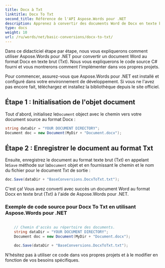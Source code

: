 ```yaml
---
title: Docx à Txt
linktitle: Docx To Txt
second_title: Référence de l'API Aspose.Words pour .NET
description: Apprenez à convertir des documents Word de Docx en texte brut (Txt) à l'aide d'Aspose.Words pour .NET. Tutoriel étape par étape avec un exemple de code source.
type: docs
weight: 10
url: /ru/words/net/basic-conversions/docx-to-txt/
---
```


Dans ce didacticiel étape par étape, nous vous expliquerons comment utiliser Aspose.Words pour .NET pour convertir un document Word au format Docx en texte brut (Txt). Nous vous expliquerons le code source C# fourni et vous montrerons comment l'implémenter dans vos propres projets.

Pour commencer, assurez-vous que Aspose.Words pour .NET est installé et configuré dans votre environnement de développement. Si vous ne l'avez pas encore fait, téléchargez et installez la bibliothèque depuis le site officiel.

## Étape 1 : Initialisation de l'objet document

 Tout d'abord, initialisez le`Document` object avec le chemin vers votre document source au format Docx :

```csharp
string dataDir = "YOUR DOCUMENT DIRECTORY";
Document doc = new Document(MyDir + "Document.docx");
```

## Étape 2 : Enregistrer le document au format Txt

 Ensuite, enregistrez le document au format texte brut (Txt) en appelant le`Save` méthode sur la`Document` objet et en fournissant le chemin et le nom du fichier pour le document Txt de sortie :

```csharp
doc.Save(dataDir + "BaseConversions.DocxToTxt.txt");
```

C'est ça! Vous avez converti avec succès un document Word au format Docx en texte brut (Txt) à l'aide de Aspose.Words pour .NET.

### Exemple de code source pour Docx To Txt en utilisant Aspose.Words pour .NET

```csharp

	// Chemin d'accès au répertoire des documents.
	string dataDir = "YOUR DOCUMENT DIRECTORY";
	Document doc = new Document(MyDir + "Document.docx");

	doc.Save(dataDir + "BaseConversions.DocxToTxt.txt");

```

N'hésitez pas à utiliser ce code dans vos propres projets et à le modifier en fonction de vos besoins spécifiques.